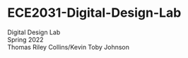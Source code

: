 # ECE2031-Digital-Design-Lab  
Digital Design Lab  
Spring 2022    
Thomas Riley Collins/Kevin Toby Johnson
